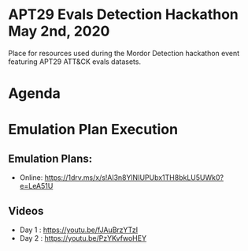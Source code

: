 # APT29 Evals Detection Hackathon May 2nd, 2020

Place for resources used during the Mordor Detection hackathon event featuring APT29 ATT&CK evals datasets.

# Agenda

# Emulation Plan Execution

## Emulation Plans:

* Online: https://1drv.ms/x/s!Al3n8YlNIUPUbx1TH8bkLU5UWk0?e=LeA51U

## Videos

* Day 1 : https://youtu.be/fJAuBrzYTzI
* Day 2 : https://youtu.be/PzYKvfwoHEY